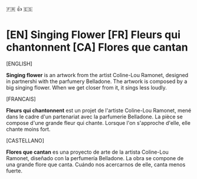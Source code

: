 :fr:
:+1:
:es:

# [EN] Singing Flower [FR] Fleurs qui chantonnent [CA] Flores que cantan

[ENGLISH]

**Singing flower** is an artwork from the artist Coline-Lou Ramonet, designed in partnershi with the parfumery Belladone.
The artwork is composed by a big singing flower. When we get closer from it, it sings less loudly.

[FRANCAIS]

**Fleurs qui chantonnent** est un projet de l'artiste Coline-Lou Ramonet, mené dans le cadre d'un partenariat avec la parfumerie Belladone.
La pièce se compose d'une grande fleur qui chante. Lorsque l'on s'approche d'elle, elle chante moins fort.

[CASTELLANO]

**Flores que cantan** es una proyecto de arte de la artista Coline-Lou Ramonet, diseñado con la perfumería Belladone.
La obra se compone de una grande flore que canta. Cuándo nos acercarnos de elle, canta menos fuerte.